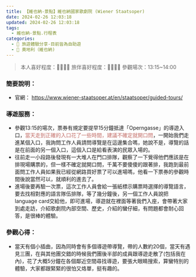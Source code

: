 ```yaml
---
title: 【維也納-景點】維也納國家歌劇院 (Wiener Staatsoper) 
date: 2024-02-26 12:03:18
updated: 2024-02-26 12:03:18
tags: 
  - 維也納-景點.行程表 
categories: 
  - 🌴 旅遊體驗分享-目前皆為自助遊
  - 🥥 奧地利（維也納) 
---
```


>本人喜好程度：🌝🌝🌝🌝 旅伴喜好程度：🌝🌝🌝🌝
參觀場次：13:15~14:00 
<!-- more -->
### 簡要說明：
+ 官網：
https://www.wiener-staatsoper.at/en/staatsoper/guided-tours/

### 導遊服務：
+ 參觀13:15的場次，票券有規定要提早15分鐘抵達「Operngasse」的導遊入口，<font color=#c36d67>當天走到正確的入口花了一些時間，建議不確定就開口問</font>，一開始我們走進某個入口，我詢問工作人員請問導覽是在這邊集合嗎，她說不是，導覽的話是在前面的另一個入口，這個入口是給看表演的民眾入場的。
+ 往前走一小段路後發現有一大堆人在門口排隊，觀察了一下覺得他們應該是在排現場購票的，但一樣不確定就開口問，千萬不要傻傻的跟著排，我跑到最前面問工作人員如果我已經從網路買好票了可以進場嗎，他看一下票券的參觀時間後說當然可以，就順利的進去了。
+ 進場後要再驗一次票，這次工作人員會給一張紙標示購票時選擇的導覽語言，要去找相對應的語言隊伍排隊，等了幾分鐘後，另一個工作人員說把language card交給他，即可進場，導遊就在裡面等著我們入座，會帶著大家到處走訪，介紹歌劇院內部空間、歷史，介紹的蠻仔細，有問題都會耐心回答，是很棒的體驗。

### 參觀心得：
+ 當天有個小插曲，因為同時會有多個導遊帶導覽，帶的人數約20個，當天有遇見三團，在與其他團交錯的時候我們團後半部的成員跟導遊走散了(包括我在內)，花了大概5分鐘在各個鄰近空間尋找導遊，要張大眼睛搜索，算蠻特別的體驗，大家都跟緊緊的很怕又烙單，挺有趣的。
 